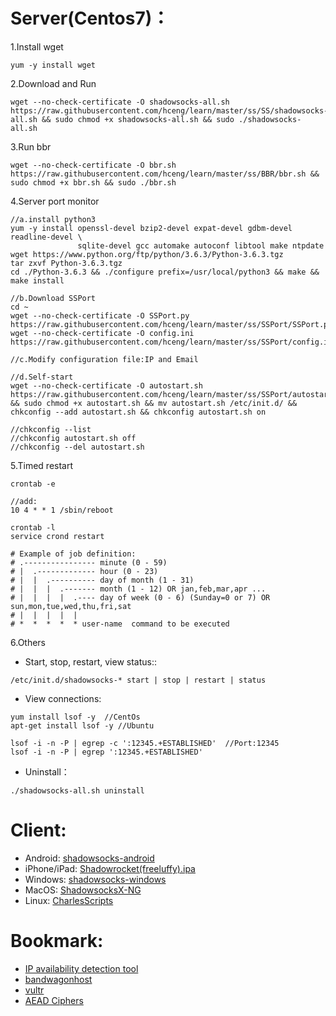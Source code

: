 # Server(Centos7)：
1.Install wget
```
yum -y install wget  
```
2.Download and Run
```
wget --no-check-certificate -O shadowsocks-all.sh https://raw.githubusercontent.com/hceng/learn/master/ss/SS/shadowsocks-all.sh && sudo chmod +x shadowsocks-all.sh && sudo ./shadowsocks-all.sh
```
3.Run bbr
```
wget --no-check-certificate -O bbr.sh https://raw.githubusercontent.com/hceng/learn/master/ss/BBR/bbr.sh && sudo chmod +x bbr.sh && sudo ./bbr.sh
```
4.Server port monitor
```
//a.install python3
yum -y install openssl-devel bzip2-devel expat-devel gdbm-devel readline-devel \
               sqlite-devel gcc automake autoconf libtool make ntpdate  
wget https://www.python.org/ftp/python/3.6.3/Python-3.6.3.tgz
tar zxvf Python-3.6.3.tgz
cd ./Python-3.6.3 && ./configure prefix=/usr/local/python3 && make && make install

//b.Download SSPort
cd ~
wget --no-check-certificate -O SSPort.py https://raw.githubusercontent.com/hceng/learn/master/ss/SSPort/SSPort.py 
wget --no-check-certificate -O config.ini https://raw.githubusercontent.com/hceng/learn/master/ss/SSPort/config.ini

//c.Modify configuration file:IP and Email

//d.Self-start
wget --no-check-certificate -O autostart.sh https://raw.githubusercontent.com/hceng/learn/master/ss/SSPort/autostart.sh  && sudo chmod +x autostart.sh && mv autostart.sh /etc/init.d/ && chkconfig --add autostart.sh && chkconfig autostart.sh on

//chkconfig --list
//chkconfig autostart.sh off
//chkconfig --del autostart.sh
```

5.Timed restart
```
crontab -e

//add:
10 4 * * 1 /sbin/reboot 
 
crontab -l
service crond restart
```

```
# Example of job definition:
# .---------------- minute (0 - 59)
# |  .------------- hour (0 - 23)
# |  |  .---------- day of month (1 - 31)
# |  |  |  .------- month (1 - 12) OR jan,feb,mar,apr ...
# |  |  |  |  .---- day of week (0 - 6) (Sunday=0 or 7) OR sun,mon,tue,wed,thu,fri,sat
# |  |  |  |  |
# *  *  *  *  * user-name  command to be executed
```

6.Others

- Start, stop, restart, view status::
```
/etc/init.d/shadowsocks-* start | stop | restart | status
```

- View connections:
```
yum install lsof -y  //CentOs
apt-get install lsof -y //Ubuntu

lsof -i -n -P | egrep -c ':12345.+ESTABLISHED'  //Port:12345
lsof -i -n -P | egrep ':12345.+ESTABLISHED'
```

- Uninstall：
```
./shadowsocks-all.sh uninstall
```

# Client:
- Android: [shadowsocks-android](https://github.com/shadowsocks/shadowsocks-android/releases)
- iPhone/iPad: [Shadowrocket(freeluffy).ipa](https://github.com/hceng/learn/blob/master/ss/APP/Shadowrocket(freeluffy).ipa)
- Windows: [shadowsocks-windows](https://github.com/shadowsocks/shadowsocks-windows/releases)
- MacOS: [ShadowsocksX-NG](https://github.com/shadowsocks/ShadowsocksX-NG/releases)
- Linux: [CharlesScripts](https://github.com/the0demiurge/CharlesScripts/blob/master/charles/bin/ssr)

# Bookmark:
- [IP availability detection tool](https://www.toolsdaquan.com/ipcheck/)
- [bandwagonhost](https://bandwagonhost.com/index.php)
- [vultr](https://vultr.com/)
- [AEAD Ciphers](https://shadowsocks.org/en/spec/AEAD-Ciphers.html)
